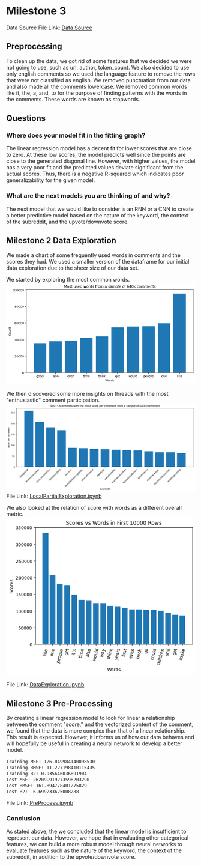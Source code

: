 # Milestone 3
Data Source File Link: [Data Source](https://huggingface.co/datasets/OpenCo7/UpVoteWeb)
## Preprocessing
To clean up the data, we got rid of some features that we decided we were not going to use, such as url, author, token_count.
We also decided to use only english comments so we used the language feature to remove the rows that were not classified as english.
We removed punctuation from our data and also made all the comments lowercase. 
We removed common words like it, the, a, and, to for the purpose of finding patterns with the words in the comments. These words are known as stopwords.

## Questions
### Where does your model fit in the fitting graph?
The linear regression model has a decent fit for lower scores that are close to zero. At these low scores, the model predicts well since the points are close to the generated diagonal line. However, with higher values, the model has a very poor fit and the predicted values deviate significant from the actual scores. Thus, there is a negative R-squared which indicates poor generalizability for the given model.

### What are the next models you are thinking of and why?
The next model that we would like to consider is an RNN or a CNN to create a better predictive model based on the nature of the keyword, the context of the subreddit, and the upvote/downvote score.


## Milestone 2 Data Exploration
We made a chart of some frequently used words in comments and the scores they had. We used a smaller version of the dataframe for our initial data exploration due to the sheer size of our data set.

We started by exploring the most common words.
![word_freq](DataCleaning/graphs/word_frequencies_from_640k_samples.png)

We then discovered some more insights on threads with the most "enthusiastic" comment participation.
![score_per_comment](DataCleaning/graphs/score_per_comment_by_subreddit_from_640k_samples.png)
File Link: [LocalPartialExploration.ipynb](DataCleaning\LocalPartialExploration.ipynb)

We also looked at the relation of score with words as a different overall metric.
![score_and_words](DataCleaning/graphs/score_and_words.png)

File Link: [DataExploration.ipynb](DataCleaning\DataExploration.ipynb)


## Milestone 3 Pre-Processing
By creating a linear regression model to look for linear a relationship between the comment "score," and the vectorized content of the comment, we found that the data is more complex than that of a linear relationship. This result is expected. However, it informs us of how our data behaves and will hopefully be useful in creating a neural network to develop a better model.

```
Training MSE: 126.049984140098530
Training RMSE: 11.227198410115435
Training R2: 0.935646036891904
Test MSE: 26209.919273598203290
Test RMSE: 161.894778401275829
Test R2: -6.699233625008288
```

File Link: [PreProcess.ipynb](Pre_Processing\PreProcess.ipynb)

### Conclusion
As stated above, the we concluded that the linear model is insufficient to represent our data. However, we hope that in evaluating other categorical features, we can build a more robust model through neural networks to evaluate features such as the nature of the keyword, the context of the subreddit, in addition to the upvote/downvote score.

